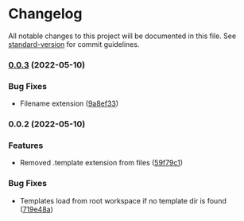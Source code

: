 # Changelog

All notable changes to this project will be documented in this file. See [standard-version](https://github.com/conventional-changelog/standard-version) for commit guidelines.

### [0.0.3](https://github.com/rhangai/vscode-file-template/compare/v0.0.2...v0.0.3) (2022-05-10)


### Bug Fixes

* Filename extension ([9a8ef33](https://github.com/rhangai/vscode-file-template/commit/9a8ef33cb49f48e480ce74a45bc00b1e56e15d04))

### 0.0.2 (2022-05-10)


### Features

* Removed .template extension from files ([59f79c1](https://github.com/rhangai/vscode-file-template/commit/59f79c1780808bdcb23371cf86457d7a0cee89de))


### Bug Fixes

* Templates load from root workspace if no template dir is found ([719e48a](https://github.com/rhangai/vscode-file-template/commit/719e48a1200bb218340071ac3e59f46fe76a867e))
